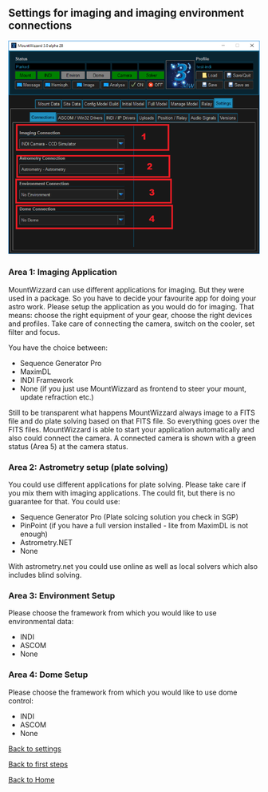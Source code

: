 ## Settings for imaging and imaging environment connections

<img src="pics/settings_connection_edit2.png"/>

### Area 1: Imaging Application

MountWizzard can use different applications for imaging. But they were used in a package. So you have
to decide your favourite app for doing your astro work. Please setup the application as you would do
for imaging. That means: choose the right equipment of your gear, choose the right devices and profiles.
Take care of connecting the camera, switch on the cooler, set filter and focus.

You have the choice between:
- Sequence Generator Pro
- MaximDL
- INDI Framework
- None (if you just use MountWizzard as frontend to steer your mount, update refraction etc.)

Still to be transparent what happens MountWizzard always image to a FITS file and do plate solving
based on that FITS file. So everything goes over the FITS files.
MountWizzard is able to start your application automatically and also could connect the camera.
A connected camera is shown with a green status (Area 5) at the camera status.

### Area 2: Astrometry setup (plate solving)

You could use different applications for plate solving. Please take care if you mix them with imaging
applications. The could fit, but there is no guarantee for that. You could use:
- Sequence Generator Pro (Plate solcing solution you check in SGP)
- PinPoint (if you have a full version installed - lite from MaximDL is not enough)
- Astrometry.NET
- None

With astrometry.net you could use online as well as local solvers which also includes blind solving.

### Area 3: Environment Setup
Please choose the framework from which you would like to use environmental data:
- INDI
- ASCOM
- None

### Area 4: Dome Setup
Please choose the framework from which you would like to use dome control:
- INDI
- ASCOM
- None


[Back to settings](settings.md)

[Back to first steps](firststeps.md)

[Back to Home](home.md)